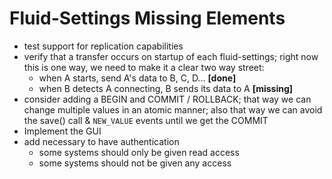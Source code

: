 
# Fluid-Settings Missing Elements

* test support for replication capabilities
* verify that a transfer occurs on startup of each fluid-settings; right now
  this is one way, we need to make it a clear two way street:
  - when A starts, send A's data to B, C, D... **[done]**
  - when B detects A connecting, B sends its data to A **[missing]**
* consider adding a BEGIN and COMMIT / ROLLBACK; that way we can change
  multiple values in an atomic manner; also that way we can avoid the save()
  call & `NEW_VALUE` events until we get the COMMIT
* Implement the GUI
* add necessary to have authentication
  - some systems should only be given read access
  - some systems should not be given any access

